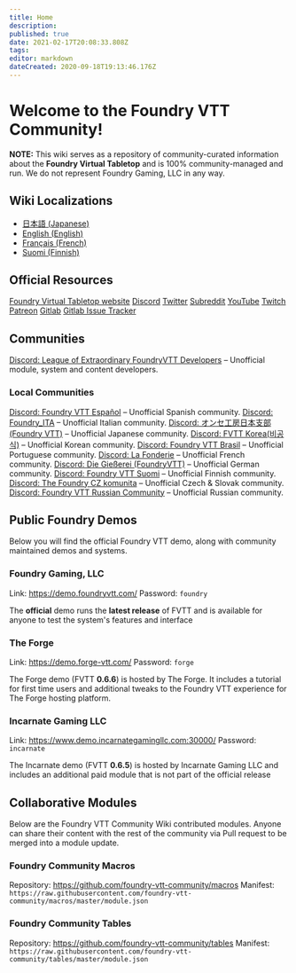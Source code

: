 ```yaml
---
title: Home
description: 
published: true
date: 2021-02-17T20:08:33.808Z
tags: 
editor: markdown
dateCreated: 2020-09-18T19:13:46.176Z
---
```


# Welcome to the Foundry VTT Community!

**NOTE:** This wiki serves as a repository of community-curated information about the **Foundry Virtual Tabletop** and is 100% community-managed and run. We do not represent Foundry Gaming, LLC in any way.

## Wiki Localizations
- [日本語 (Japanese)](https://foundryvtt.wiki/ja/home)
- [English (English)](https://foundryvtt.wiki/en/home)
- [Français (French)](https://foundryvtt.wiki/fr/home)
- [Suomi (Finnish)](https://foundryvtt.wiki/fi/home)

## Official Resources
<i class="fas fa-dice-d20"></i> [Foundry Virtual Tabletop website](http://foundryvtt.com)
<i class="fab fa-discord"></i> [Discord](https://discordapp.com/invite/DDBZUDf)
<i class="fab fa-twitter"></i> [Twitter](https://twitter.com/FoundryVTT)
<i class="fab fa-reddit"></i> [Subreddit](https://www.reddit.com/r/FoundryVTT/)
<i class="fab fa-youtube"></i> [YouTube](https://www.youtube.com/c/FoundryNet)
<i class="fab fa-twitch"></i> [Twitch](https://www.twitch.tv/foundryvtt)
<i class="fab fa-patreon"></i> [Patreon](https://www.patreon.com/foundryvtt/overview)
<i class="fab fa-gitlab"></i> [Gitlab](https://gitlab.com/foundrynet)
<i class="fab fa-gitlab"></i> [Gitlab Issue Tracker](https://gitlab.com/foundrynet/foundryvtt/-/boards?milestone_title=No+Milestone&)

## Communities
<i class="fab fa-discord"></i> [Discord: League of Extraordinary FoundryVTT Developers](https://discord.gg/2rHs78h) – Unofficial module, system and content developers.

### Local Communities
<i class="fab fa-discord"></i> [Discord: Foundry VTT Español](https://discord.gg/MHCerwd) – Unofficial Spanish community.
<i class="fab fa-discord"></i> [Discord: Foundry_ITA](https://discord.gg/hsRcTby) – Unofficial Italian community.
<i class="fab fa-discord"></i> [Discord: オンセ工房日本支部(Foundry VTT)](https://discord.gg/vM4YM27) – Unofficial Japanese community.
<i class="fab fa-discord"></i> [Discord: FVTT Korea(비공식)](https://discord.gg/DRbbn5w) – Unofficial Korean community.
<i class="fab fa-discord"></i> [Discord: Foundry VTT Brasil](https://discord.gg/XNC86FBnQ2) – Unofficial Portuguese community.
<i class="fab fa-discord"></i> [Discord: La Fonderie](https://discord.gg/pPSDNJk) – Unofficial French community.
<i class="fab fa-discord"></i> [Discord: Die Gießerei (FoundryVTT)](https://discord.gg/XrKAZ5J) – Unofficial German community.
<i class="fab fa-discord"></i> [Discord: Foundry VTT Suomi](https://discord.gg/U4y3cNebbg) – Unofficial Finnish community.
<i class="fab fa-discord"></i> [Discord: The Foundry CZ komunita](https://discord.gg/7dHDqEW) – Unofficial Czech & Slovak community.
<i class="fab fa-discord"></i> [Discord: Foundry VTT Russian Community](https://discord.gg/Z2CXFy35WF) – Unofficial Russian community.


## Public Foundry Demos
Below you will find the official Foundry VTT demo, along with community maintained demos and systems.

### Foundry Gaming, LLC
Link: https://demo.foundryvtt.com/
Password: `foundry`

The **official** demo runs the **latest release** of FVTT and is available for anyone to test the system's features and interface

### The Forge
Link: https://demo.forge-vtt.com/
Password: `forge`

The Forge demo (FVTT **0.6.6**) is hosted by The Forge. It includes a tutorial for first time users and additional tweaks to the Foundry VTT experience for The Forge hosting platform.

### Incarnate Gaming LLC
Link: https://www.demo.incarnategamingllc.com:30000/
Password: `incarnate`

The Incarnate demo (FVTT **0.6.5**) is hosted by Incarnate Gaming LLC and includes an additional paid module that is not part of the official release

## Collaborative Modules
Below are the Foundry VTT Community Wiki contributed modules. Anyone can share their content with the rest of the community via Pull request to be merged into a module update.

### <i class="fas fa-magic"></i> Foundry Community Macros
Repository: https://github.com/foundry-vtt-community/macros
Manifest: `https://raw.githubusercontent.com/foundry-vtt-community/macros/master/module.json`

### <i class="fas fa-table"></i> Foundry Community Tables
Repository: https://github.com/foundry-vtt-community/tables
Manifest: `https://raw.githubusercontent.com/foundry-vtt-community/tables/master/module.json`
